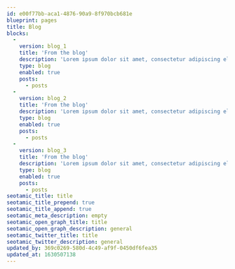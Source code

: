 ```yaml
---
id: e00f77bb-aca1-4876-90a9-8f970bcb681e
blueprint: pages
title: Blog
blocks:
  -
    version: blog_1
    title: 'From the blog'
    description: 'Lorem ipsum dolor sit amet, consectetur adipiscing elit.'
    type: blog
    enabled: true
    posts:
      - posts
  -
    version: blog_2
    title: 'From the blog'
    description: 'Lorem ipsum dolor sit amet, consectetur adipiscing elit.'
    type: blog
    enabled: true
    posts:
      - posts
  -
    version: blog_3
    title: 'From the blog'
    description: 'Lorem ipsum dolor sit amet, consectetur adipiscing elit.'
    type: blog
    enabled: true
    posts:
      - posts
seotamic_title: title
seotamic_title_prepend: true
seotamic_title_append: true
seotamic_meta_description: empty
seotamic_open_graph_title: title
seotamic_open_graph_description: general
seotamic_twitter_title: title
seotamic_twitter_description: general
updated_by: 369c0269-580d-4c49-af9f-0450df6fea35
updated_at: 1630507138
---
```

